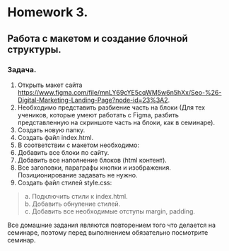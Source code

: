 # Homework 3.
## Работа с макетом и cоздание блочной структуры.
### Задача.
1. Открыть макет сайта https://www.figma.com/file/mnLY69cYE5cqWM5w6n5hXx/Seo-%26-Digital-Marketing-Landing-Page?node-id=23%3A2.
2. Необходимо представить разбиение часть на блоки (Для тех учеников, которые умеют работать с Figma, разбить представленную на скриншоте часть на блоки, как в семинаре).
3. Создать новую папку.
4. Создать файл index.html.
5. В соответствии с макетом необходимо:
6. Добавить все блоки по сайту.
7. Добавить все наполнение блоков (html контент).
8. Все заголовки, параграфы кнопки и изображения. Позиционирование задавать не нужно.
9. Создать файл стилей style.css:  
> a. Подключить стили к index.html.  
> b. Добавить обнуление стилей.  
> c. Добавить все необходимые отступы margin, padding.  

Все домашние задания являются повторением того что делается на семинаре, поэтому перед выполнением обязательно посмотрите семинар.